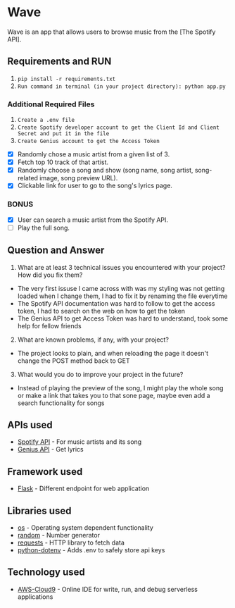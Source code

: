 # Wave
Wave is an app that allows users to browse music from the [The Spotify API].

## Requirements and RUN
1. `pip install -r requirements.txt`
2. `Run command in terminal (in your project directory): python app.py`

### Additional Required Files
1. `Create a .env file`
2. `Create Spotify developer account to get the Client Id and Client Secret and put it in the file`
3. `Create Genius account to get the Access Token`

- [x] Randomly chose a music artist from a given list of 3.
- [x] Fetch top 10 track of that artist.
- [x] Randomly choose a song and show (song name, song artist, song-related image, song preview URL).
- [x] Clickable link for user to go to the song's lyrics page.

### BONUS
- [x] User can search a music artist from the Spotify API.
- [ ] Play the full song.

## Question and Answer
1. What are at least 3 technical issues you encountered with your project? How did you fix them?
- The very first issuse I came across with was my styling was not getting loaded when I change them, I had to fix it by renaming the file everytime
- The Spotify API documentation was hard to follow to get the access token, I had to search on the web on how to get the token
- The Genius API to get Access Token was hard to understand, took some help for fellow friends


2. What are known problems, if any, with your project?
- The project looks to plain, and when reloading the page it doesn't change the POST method back to GET

3. What would you do to improve your project in the future?
- Instead of playing the preview of the song, I might play the whole song or make a link that takes you to that sone page, maybe even add a search functionality for songs

## APIs used
- [Spotify API](https://developer.spotify.com) - For music artists and its song
- [Genius API](https://docs.genius.com/#/getting-started-h1) - Get lyrics

## Framework used
- [Flask](https://flask.palletsprojects.com/en/1.1.x/quickstart/) - Different endpoint for web application

## Libraries used
- [os](https://docs.python.org/3/library/os.html) - Operating system dependent functionality
- [random](https://docs.python.org/3/library/random.html) - Number generator
- [requests](https://requests.readthedocs.io/en/master/) - HTTP library to fetch data
- [python-dotenv](https://pypi.org/project/python-dotenv/) - Adds .env to safely store api keys

## Technology used
- [AWS-Cloud9](https://aws.amazon.com/cloud9/) - Online IDE for write, run, and debug serverless applications

